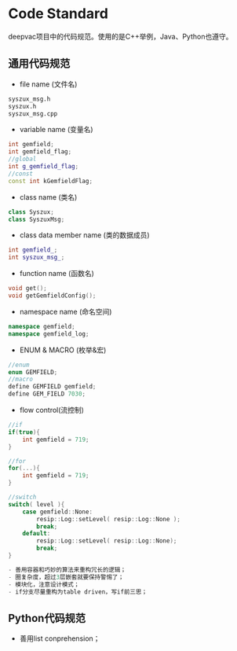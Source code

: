 # Code Standard
deepvac项目中的代码规范。使用的是C++举例，Java、Python也遵守。

## 通用代码规范
- file name (文件名)
```bash
syszux_msg.h
syszux.h
syszux_msg.cpp
```
- variable name (变量名)
```c++
int gemfield;
int gemfield_flag;
//global
int g_gemfield_flag;
//const
const int kGemfieldFlag;
```
- class name (类名)
```c++
class Syszux;
class SyszuxMsg;
```
- class data member name (类的数据成员)
```c++
int gemfield_;
int syszux_msg_;
```

- function name (函数名)
```c++
void get();
void getGemfieldConfig();
```
- namespace name (命名空间)
```c++
namespace gemfield;
namespace gemfield_log;
```

- ENUM & MACRO (枚举&宏)
```c++
//enum
enum GEMFIELD;
//macro
define GEMFIELD gemfield;
define GEM_FIELD 7030;
```

- flow control(流控制)
```c++
//if
if(true){
    int gemfield = 719;
}

//for
for(...){
    int gemfield = 719;
}

//switch
switch( level ){
    case gemfield::None:	
        resip::Log::setLevel( resip::Log::None );
        break;
    default:
        resip::Log::setLevel( resip::Log::None);
        break;
}

- 善用容器和巧妙的算法来重构冗长的逻辑；
- 圈复杂度，超过3层嵌套就要保持警惕了；
- 模块化，注意设计模式；
- if分支尽量重构为table driven，写if前三思；
```

## Python代码规范
- 善用list conprehension；
